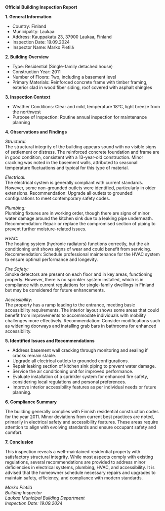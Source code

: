 **Official Building Inspection Report**

**1. General Information**

- Country: Finland
- Municipality: Laukaa
- Address: Kauppakatu 23, 37900 Laukaa, Finland
- Inspection Date: 19.09.2024
- Inspector Name: Marko Pietilä

**2. Building Overview**

- Type: Residential (Single-family detached house)
- Construction Year: 2011
- Number of Floors: Two, including a basement level
- Primary Materials: Reinforced concrete frame with timber framing, exterior clad in wood fiber siding, roof covered with asphalt shingles

**3. Inspection Context**

- Weather Conditions: Clear and mild, temperature 18°C, light breeze from the northwest
- Purpose of Inspection: Routine annual inspection for maintenance planning

**4. Observations and Findings**

*Structural:*  
The structural integrity of the building appears sound with no visible signs of settlement or distress. The reinforced concrete foundation and frame are in good condition, consistent with a 13-year-old construction. Minor cracking was noted in the basement walls, attributed to seasonal temperature fluctuations and typical for this type of material.

*Electrical:*  
The electrical system is generally compliant with current standards. However, some non-grounded outlets were identified, particularly in older extensions. Recommendation: Upgrade all outlets to grounded configurations to meet contemporary safety codes.

*Plumbing:*  
Plumbing fixtures are in working order, though there are signs of minor water damage around the kitchen sink due to a leaking pipe underneath. Recommendation: Repair or replace the compromised section of piping to prevent further moisture-related issues.

*HVAC:*  
The heating system (hydronic radiators) functions correctly, but the air conditioning unit shows signs of wear and could benefit from servicing. Recommendation: Schedule professional maintenance for the HVAC system to ensure optimal performance and longevity.

*Fire Safety:*  
Smoke detectors are present on each floor and in key areas, functioning properly. However, there is no sprinkler system installed, which is in compliance with current regulations for single-family dwellings in Finland but may be considered for future enhancements.

*Accessibility:*  
The property has a ramp leading to the entrance, meeting basic accessibility requirements. The interior layout shows some areas that could benefit from improvements to accommodate individuals with mobility challenges more effectively. Recommendation: Consider modifications such as widening doorways and installing grab bars in bathrooms for enhanced accessibility.

**5. Identified Issues and Recommendations**

- Address basement wall cracking through monitoring and sealing if cracks remain stable.
- Upgrade all electrical outlets to grounded configurations.
- Repair leaking section of kitchen sink piping to prevent water damage.
- Service the air conditioning unit for improved performance.
- Evaluate installation of a sprinkler system for enhanced fire safety, considering local regulations and personal preferences.
- Improve interior accessibility features as per individual needs or future planning.

**6. Compliance Summary**

The building generally complies with Finnish residential construction codes for the year 2011. Minor deviations from current best practices are noted, primarily in electrical safety and accessibility features. These areas require attention to align with evolving standards and ensure occupant safety and comfort.

**7. Conclusion**

This inspection reveals a well-maintained residential property with satisfactory structural integrity. While most aspects comply with existing regulations, several recommendations are provided to address minor deficiencies in electrical systems, plumbing, HVAC, and accessibility. It is advised that the homeowner schedule necessary repairs and upgrades to maintain safety, efficiency, and compliance with modern standards.

_Marko Pietilä_  
_Building Inspector_  
_Laukaa Municipal Building Department_  
_Inspection Date: 19.09.2024_
